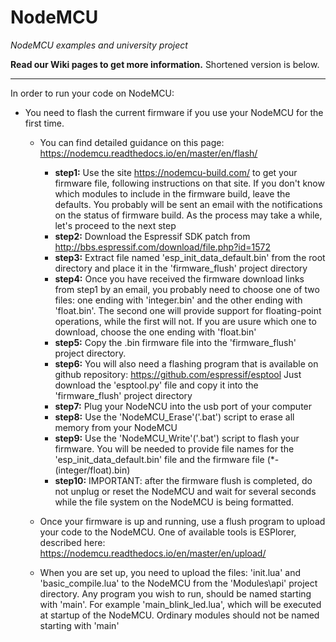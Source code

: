 # NodeMCU
*NodeMCU examples and university project*

**Read our Wiki pages to get more information.** Shortened version is below.
- - -

In order to run your code on NodeMCU:

* You need to flash the current firmware if you use your NodeMCU for the first time.
  - You can find detailed guidance on this page: https://nodemcu.readthedocs.io/en/master/en/flash/
    + **step1:** Use the site https://nodemcu-build.com/ to get your firmware file, following instructions on that site.
           If you don't know which modules to include in the firmware build, leave the defaults.
           You probably will be sent an email with the notifications on the status of firmware build.
           As the process may take a while, let's proceed to the next step
    + **step2:** Download the Espressif SDK patch from http://bbs.espressif.com/download/file.php?id=1572
    + **step3:** Extract file named 'esp_init_data_default.bin' from the root directory and place it in the
           'firmware_flush' project directory
    + **step4:** Once you have received the firmware download links from step1 by an email,
           you probably need to choose one of two files: one ending with 'integer.bin'
           and the other ending with 'float.bin'. The second one will provide support for floating-point operations,
           while the first will not. If you are usure which one to download, choose the one ending with 'float.bin'
    + **step5:** Copy the .bin firmware file into the 'firmware_flush' project directory.
    + **step6:** You will also need a flashing program that is available on github repository:
           https://github.com/espressif/esptool
           Just download the 'esptool.py' file and copy it into the 'firmware_flush' project directory
    + **step7:** Plug your NodeNCU into the usb port of your computer
    + **step8:** Use the 'NodeMCU_Erase'('.bat') script to erase all memory from your NodeMCU
    + **step9:** Use the 'NodeMCU_Write'('.bat') script to flash your firmware. You will be needed to provide file names
             for the 'esp_init_data_default.bin' file and the firmware file (*-(integer/float).bin)
    + **step10:** IMPORTANT: after the firmware flush is completed, do not unplug or reset the NodeMCU and wait for
             several seconds while the file system on the NodeMCU is being formatted.
            
  - Once your firmware is up and running, use a flush program to upload your code to the NodeMCU.
    One of available tools is ESPlorer, described here: https://nodemcu.readthedocs.io/en/master/en/upload/
  
  - When you are set up, you need to upload the files: 'init.lua' and 'basic_compile.lua' to the NodeMCU
    from the 'Modules\api' project directory. Any program you wish to run, should be named starting with 'main'.
    For example 'main_blink_led.lua', which will be executed at startup of the NodeMCU.
    Ordinary modules should not be named starting with 'main'